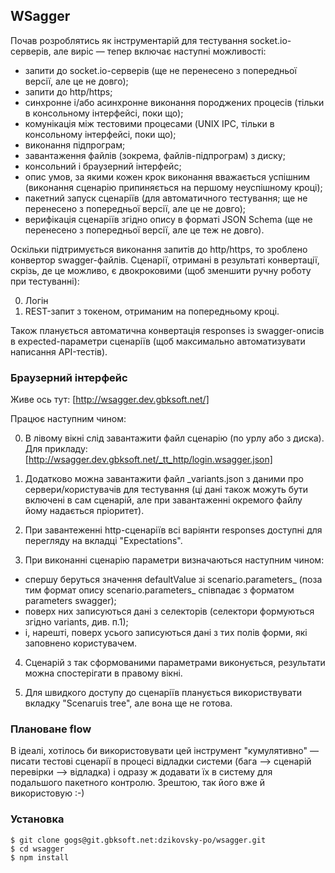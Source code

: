 ## WSagger 

Почав розроблятись як інструментарій для тестування socket.io-серверів, але виріс — тепер включає наступні можливості:

* запити до socket.io-серверів (ще не перенесено з попередньої версії, але це не довго);
* запити до http/https; 
* синхронне і/або асинхронне виконання породжених процесів (тільки в консольному інтерфейсі, поки що);
* комунікація між тестовими процесами (UNIX IPC, тільки в консольному інтерфейсі, поки що);
* виконання підпрограм;
* завантаження файлів (зокрема, файлів-підпрограм) з диску;
* консольний і браузерний інтерфейс;
* опис умов, за якими кожен крок виконання вважається успішним (виконання сценарію припиняється на першому неуспішному кроці);
* пакетний запуск сценаріїв (для автоматичного тестування; ще не перенесено з попередньої версії, але це не довго);
* верифікація сценаріїв згідно опису в форматі JSON Schema (ще не перенесено з попередньої версії, але це теж не довго). 

Оскільки підтримується виконання запитів до http/https, то зроблено конвертор swagger-файлів. Сценарії, отримані в результаті конвертації, скрізь, де це можливо, є двокроковими (щоб зменшити ручну роботу при тестуванні):

0. Логін
1. REST-запит з токеном, отриманим на попередньому кроці.

Також планується автоматична конвертація responses із swagger-описів в expected-параметри сценаріїв (щоб максимально автоматизувати написання API-тестів).


### Браузерний інтерфейс

Живе ось тут: [http://wsagger.dev.gbksoft.net/]

Працює наступним чином:

0. В лівому вікні слід завантажити файл сценарію (по урлу або з диска). Для прикладу: [http://wsagger.dev.gbksoft.net/_tt_http/login.wsagger.json]

1. Додатково можна завантажити файл _variants.json з даними про сервери/користувачів для тестування (ці дані також можуть бути включені в сам сценарій, але при завантаженні окремого файлу йому надається пріоритет).

2. При завантеженні http-сценаріїв всі варіянти responses доступні для перегляду на вкладці "Expectations".

3. При виконанні сценарію параметри визначаються наступним чином:

* спершу беруться значення defaultValue зі scenario.parameters_ (поза тим формат опису scenario.parameters_ співпадає з форматом parameters swagger);
* поверх них записуються дані з селекторів (селектори формуються згідно variants, див. п.1);
* і, нарешті, поверх усього записуються дані з тих полів форми, які заповнено користувачем.

4. Сценарій з так сформованими параметрами виконується, результати можна спостерігати в правому вікні.

5. Для швидкого доступу до сценаріїв планується використвувати вкладку "Scenaruis tree", але вона ще не готова.
   

### Плановане flow
   
В ідеалі, хотілось би використовувати цей інструмент "кумулятивно" — писати тестові сценарії в процесі відладки системи (бага —> сценарій перевірки —> відладка) і одразу ж додавати їх в систему для подальшого пакетного контролю. Зрештою, так його вже й використовую :-)


### Установка

    $ git clone gogs@git.gbksoft.net:dzikovsky-po/wsagger.git
    $ cd wsagger
    $ npm install






